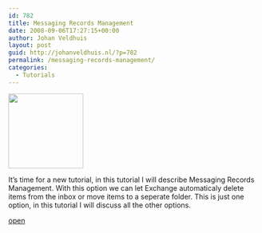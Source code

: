 ```yaml
---
id: 782
title: Messaging Records Management
date: 2008-09-06T17:27:15+00:00
author: Johan Veldhuis
layout: post
guid: http://johanveldhuis.nl/?p=782
permalink: /messaging-records-management/
categories:
  - Tutorials
---
```

[<img class="alignnone size-thumbnail wp-image-784" title="Managed Content Settings" src="https://i0.wp.com/johanveldhuis.nl/wp-content/uploads/2008/09/managed_content-150x150.jpg?resize=150%2C150" alt="" width="150" height="150" srcset="https://i2.wp.com/johanveldhuis.nl/wp-content/uploads/2008/09/managed_content.jpg?resize=150%2C150&ssl=1 150w, https://i2.wp.com/johanveldhuis.nl/wp-content/uploads//customers/johanveldhuis.nl/johanveldhuis.nl/httpd.www/wp-content/uploads/2008/09/managed_content.jpg?zoom=2&resize=150%2C150&ssl=1 300w, https://i2.wp.com/johanveldhuis.nl/wp-content/uploads//customers/johanveldhuis.nl/johanveldhuis.nl/httpd.www/wp-content/uploads/2008/09/managed_content.jpg?zoom=3&resize=150%2C150&ssl=1 450w" sizes="(max-width: 150px) 100vw, 150px" data-recalc-dims="1" />](https://i2.wp.com/johanveldhuis.nl/wp-content/uploads/2008/09/managed_content.jpg)

It&#8217;s time for a new tutorial, in this tutorial I will describe Messaging Records Management. With this option we can let Exchange automaticaly delete items from the inbox or move items to a seperate folder. This is just one option, in this tutorial I will discuss all the other options.

[open](http://johanveldhuis.nl/?page_id=804&lang=en)